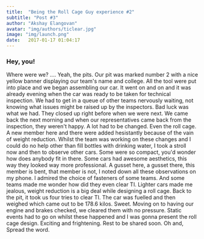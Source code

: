 ```yaml
---
title:  "Being the Roll Cage Guy experience #2"
subtitle: "Post #3"
author: "Akshay Elangovan"
avatar: "img/authors/ticlear.jpg"
image: "img/launch.png"
date:   2017-01-17 01:04:17
---
```


### Hey, you!
Where were we? .... Yeah, the pits. Our pit was marked number 2 with a nice yellow banner displaying our team's name and college. All the tool were put into place and we began assembling our car. It went on and on and it was already evening when the car was ready to be taken for technical inspection. We had to get in a queue of other teams nervously waiting, not knowing what issues might be raised up by the inspectors. Bad luck was what we had. They closed up right before when we were next. We came back the next morning and when our representatives came back from the inspection, they weren't happy. A lot had to be changed. Even the roll cage. A new member here and there were added hesistantly because of the vain of weight reduction. Whilst the team was working on these changes and I could do no help other than fill bottles with drinking water, I took a stroll now and then to observe other cars. Some were so compact, you'd wonder how does anybody fit in there. Some cars had awesome aesthetics, this way they looked way more professional. A gusset here, a gusset there, this member is bent, that member is not, I noted down all these observations on my phone. I admired the choice of fasteners of some teams. And some teams made me wonder how did they even clear TI. Lighter cars made me jealous, weight reduction is a big deal while designing a roll cage. Back to the pit, it took us four tries to clear TI. The car was fuelled and then weighed which came out to be 178.6 kilos. Sweet. Moving on to having our engine and brakes checked, we cleared them with no pressure. Static events had to go on whilst these happened and I was gonna present the roll cage design. Exciting and frightening.
Rest to be shared soon.
Oh and, Spread the word. 